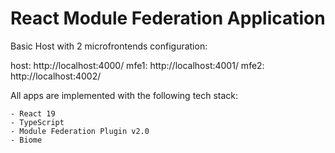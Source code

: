 # React Module Federation Application

Basic Host with 2 microfrontends configuration:

host: http://localhost:4000/
mfe1: http://localhost:4001/
mfe2: http://localhost:4002/

All apps are implemented with the following tech stack:

    - React 19
    - TypeScript
    - Module Federation Plugin v2.0
    - Biome
